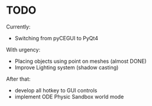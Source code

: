 # TODO #

Currently:
  * Switching from pyCEGUI to PyQt4

With urgency:
  * Placing objects using point on meshes (almost DONE)
  * Improve Lighting system (shadow casting)

After that:
  * develop all hotkey to GUI controls
  * implement ODE Physic Sandbox world mode